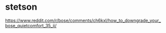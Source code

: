 # stetson

https://www.reddit.com/r/bose/comments/ch6kxl/how_to_downgrade_your_bose_quietcomfort_35_ii/
